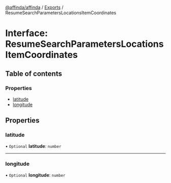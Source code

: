 [@affinda/affinda](../README.md) / [Exports](../modules.md) / ResumeSearchParametersLocationsItemCoordinates

# Interface: ResumeSearchParametersLocationsItemCoordinates

## Table of contents

### Properties

- [latitude](ResumeSearchParametersLocationsItemCoordinates.md#latitude)
- [longitude](ResumeSearchParametersLocationsItemCoordinates.md#longitude)

## Properties

### latitude

• `Optional` **latitude**: `number`

___

### longitude

• `Optional` **longitude**: `number`

